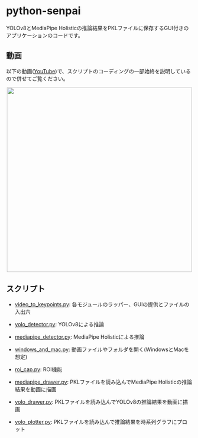 # python-senpai

YOLOv8とMediaPipe Holisticの推論結果をPKLファイルに保存するGUI付きのアプリケーションのコードです。

## 動画

以下の動画([YouTube](https://youtu.be/hE8ZoA8gETU?si=iDzTC7EPSqV6PfcA))で、スクリプトのコーディングの一部始終を説明しているので併せてご覧ください。

<p align="center">
<a href="https://youtu.be/hE8ZoA8gETU?si=iDzTC7EPSqV6PfcA"><img src="http://img.youtube.com/vi/3CYtbPIBzcI/maxresdefault.jpg" width="500"></a>
</p>

## スクリプト

 - [video_to_keypoints.py](src/video_to_keypoints.py): 各モジュールのラッパー、GUIの提供とファイルの入出六
 - [yolo_detector.py](src/yolo_detector.py): YOLOv8による推論
 - [mediapipe_detector.py](src/mediapipe_detector.py): MediaPipe Holisticによる推論
 - [windows_and_mac.py](src/windows_and_mac.py): 動画ファイルやフォルダを開く(WindowsとMacを想定)
 - [roi_cap.py](src/roi_cap.py): ROI機能
 
 - [mediapipe_drawer.py](src/mediapipe_drawer.py): PKLファイルを読み込んでMediaPipe Holisticの推論結果を動画に描画
 - [yolo_drawer.py](src/yolo_drawer.py): PKLファイルを読み込んでYOLOv8の推論結果を動画に描画
 - [yolo_plotter.py](src/yolo_plotter.py): PKLファイルを読み込んで推論結果を時系列グラフにプロット
